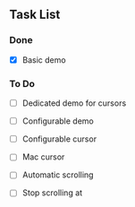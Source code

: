 ## Task List

### Done
- [x] Basic demo

### To Do
- [ ] Dedicated demo for cursors
- [ ] Configurable demo
- [ ] Configurable cursor
- [ ] Mac cursor
- [ ] Automatic scrolling
- [ ] Stop scrolling at


